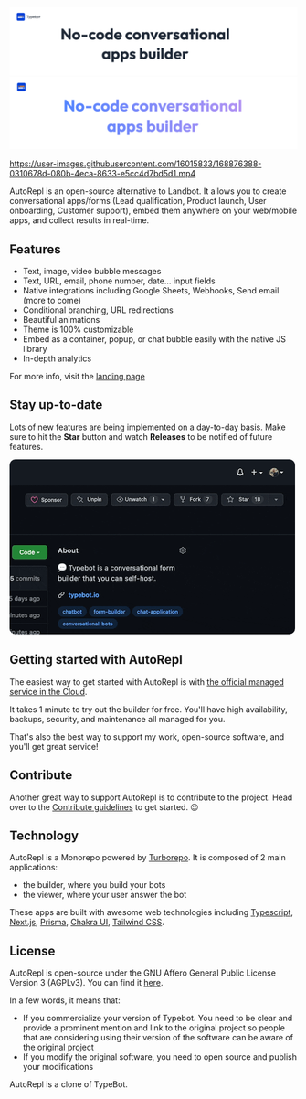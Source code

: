 <p>
  <a href="https://typebot.io/#gh-light-mode-only" target="_blank">
    <img src="./.github/images/readme-illustration-light.png" alt="Typebot illustration">
  </a>
  <a href="https://typebot.io/#gh-dark-mode-only" target="_blank">
    <img src="./.github/images/readme-illustration-dark.png" alt="Typebot illustration">
  </a>
</p>

https://user-images.githubusercontent.com/16015833/168876388-0310678d-080b-4eca-8633-e5cc4d7bd5d1.mp4

AutoRepl is an open-source alternative to Landbot. It allows you to create conversational apps/forms (Lead qualification, Product launch, User onboarding, Customer support), embed them anywhere on your web/mobile apps, and collect results in real-time.

## Features

- Text, image, video bubble messages
- Text, URL, email, phone number, date... input fields
- Native integrations including Google Sheets, Webhooks, Send email (more to come)
- Conditional branching, URL redirections
- Beautiful animations
- Theme is 100% customizable
- Embed as a container, popup, or chat bubble easily with the native JS library
- In-depth analytics

For more info, visit the [landing page](https://www.autorepl.com)

## Stay up-to-date

Lots of new features are being implemented on a day-to-day basis. Make sure to hit the **Star** button and watch **Releases** to be notified of future features.

<img src="./.github/images/star-project.gif" alt="Typebot illustration" style="border-radius: 10px" width="500">

## Getting started with AutoRepl

The easiest way to get started with AutoRepl is with [the official managed service in the Cloud](https://app.autorepl.com).

It takes 1 minute to try out the builder for free. You'll have high availability, backups, security, and maintenance all managed for you.

That's also the best way to support my work, open-source software, and you'll get great service!



## Contribute

Another great way to support AutoRepl is to contribute to the project. Head over to the [Contribute guidelines](https://github.com/mustafaersoyer/autorepl.com/blob/main/CONTRIBUTING.md) to get started. 😍

## Technology

AutoRepl is a Monorepo powered by [Turborepo](https://turborepo.org/). It is composed of 2 main applications:

- the builder, where you build your bots
- the viewer, where your user answer the bot

These apps are built with awesome web technologies including [Typescript](https://www.typescriptlang.org/), [Next.js](https://nextjs.org/), [Prisma](https://www.prisma.io/), [Chakra UI](https://chakra-ui.com/), [Tailwind CSS](https://tailwindcss.com/).

## License

AutoRepl is open-source under the GNU Affero General Public License Version 3 (AGPLv3). You can find it [here](./LICENSE).

In a few words, it means that:

- If you commercialize your version of Typebot. You need to be clear and provide a prominent mention and link to the original project so people that are considering using their version of the software can be aware of the original project
- If you modify the original software, you need to open source and publish your modifications

AutoRepl is a clone of TypeBot. 
